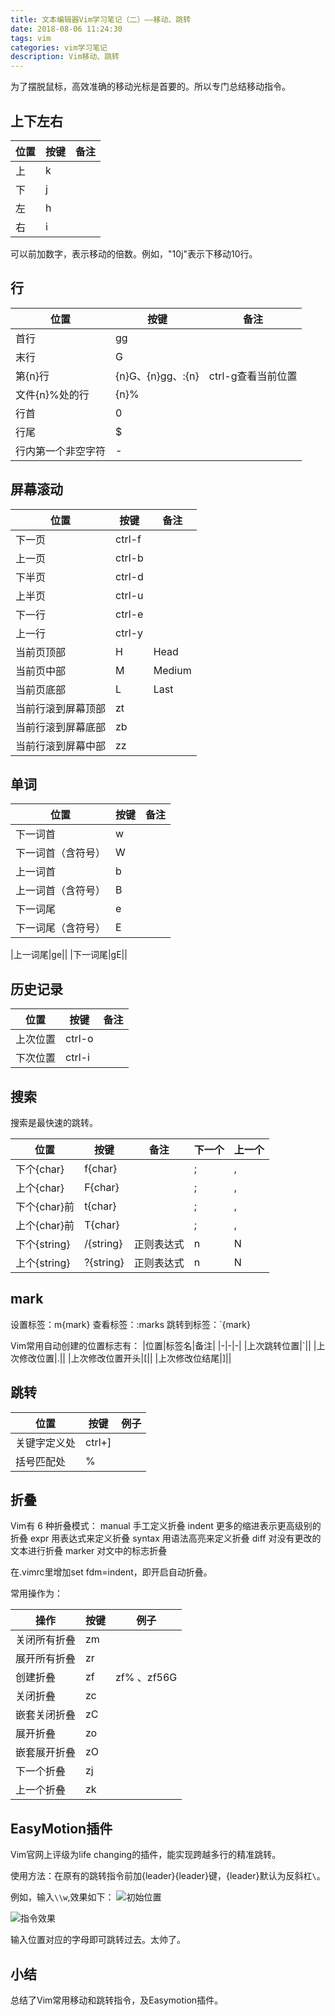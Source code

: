 ```yaml
---
title: 文本编辑器Vim学习笔记（二）——移动、跳转
date: 2018-08-06 11:24:30
tags: vim
categories: vim学习笔记 
description: Vim移动、跳转
---
```


为了摆脱鼠标，高效准确的移动光标是首要的。所以专门总结移动指令。

## 上下左右

|位置|按键|备注|
|-|-|-|
|上|k||
|下|j||
|左|h||
|右|i||

可以前加数字，表示移动的倍数。例如，"10j"表示下移动10行。

## 行
|位置|按键|备注|
|-|-|-|
|首行|gg||
|末行|G||
|第{n}行|{n}G、{n}gg、:{n}|ctrl-g查看当前位置|
|文件{n}%处的行|{n}%||
|行首|0||
|行尾|$||
|行内第一个非空字符|-||

## 屏幕滚动
|位置|按键|备注|
|-|-|-|
|下一页|ctrl-f||
|上一页|ctrl-b||
|下半页|ctrl-d||
|上半页|ctrl-u||
|下一行|ctrl-e||
|上一行|ctrl-y||
|当前页顶部|H| Head |
|当前页中部|M| Medium |
|当前页底部|L| Last |
|当前行滚到屏幕顶部|zt||
|当前行滚到屏幕底部|zb||
|当前行滚到屏幕中部|zz||

## 单词
|位置|按键|备注|
|-|-|-|
|下一词首|w||
|下一词首（含符号）|W||
|上一词首|b||
|上一词首（含符号）|B||
|下一词尾|e||
|下一词尾（含符号）|E||

|上一词尾|ge||
|下一词尾|gE||

## 历史记录
|位置|按键|备注|
|-|-|-|
|上次位置|ctrl-o||
|下次位置|ctrl-i||

## 搜索
搜索是最快速的跳转。

|位置|按键|备注|下一个|上一个
|-|-|-|-|-|
|下个{char}|f{char}||;|,|
|上个{char}|F{char}||;|,|
|下个{char}前|t{char}||;|,|
|上个{char}前|T{char}||;|,|
|下个{string}|/{string}|正则表达式|n|N|
|上个{string}|?{string}|正则表达式|n|N|

## mark
设置标签：m{mark}
查看标签：:marks
跳转到标签：`{mark}

Vim常用自动创建的位置标志有：
|位置|标签名|备注|
|-|-|-|
|上次跳转位置|`||
|上次修改位置|.||
|上次修改位置开头|[||
|上次修改位结尾|]||

## 跳转
|位置|按键|例子|
|-|-|-|
|关键字定义处|ctrl+] ||
|括号匹配处|%||
 

## 折叠

Vim有 6 种折叠模式：
manual           手工定义折叠
indent             更多的缩进表示更高级别的折叠
expr                用表达式来定义折叠
syntax             用语法高亮来定义折叠
diff                  对没有更改的文本进行折叠
marker            对文中的标志折叠

在.vimrc里增加set fdm=indent，即开启自动折叠。

常用操作为：

|操作|按键|例子|
|-|-|-|
|关闭所有折叠|zm||
|展开所有折叠|zr||
|创建折叠|zf|zf% 、zf56G|
|关闭折叠|zc||
|嵌套关闭折叠|zC||
|展开折叠|zo||
|嵌套展开折叠|zO||
|下一个折叠|zj||
|上一个折叠|zk||

## EasyMotion插件
Vim官网上评级为life changing的插件，能实现跨越多行的精准跳转。

使用方法：在原有的跳转指令前加{leader}{leader}键，{leader}默认为反斜杠`\`。

例如，输入`\\w`,效果如下：
![初始位置](https://upload-images.jianshu.io/upload_images/6240664-c271b542f2c26289.png?imageMogr2/auto-orient/strip%7CimageView2/2/w/1240)

![指令效果](https://upload-images.jianshu.io/upload_images/6240664-e2e88a9405892fa2.png?imageMogr2/auto-orient/strip%7CimageView2/2/w/1240)

输入位置对应的字母即可跳转过去。太帅了。

## 小结
总结了Vim常用移动和跳转指令，及Easymotion插件。

